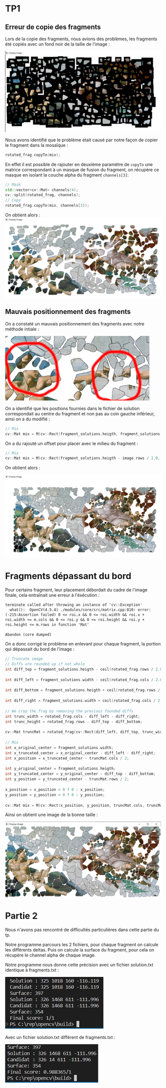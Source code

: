 ﻿# TP1

## Erreur de copie des fragments

Lors de la copie des fragments, nous avions des problèmes, les fragments été copiés avec un fond noir de la taille de l'image :

![](img/copy_error.jpg)

Nous avons identifié que le problème était causé par notre façon de copier le fragment dans la mosaïque :

```c++
rotated_frag.copyTo(mix);
```

En effet il est possible de rajouter en deuxième paramètre de `copyTo` une matrice correspondant à un masque de fusion du fragment, on récupère ce masque en isolant la couche alpha du fragment `channels[3]`:

```c++
// Mask
std::vector<cv::Mat> channels(4);
cv::split(rotated_frag, channels);
// Copy
rotated_frag.copyTo(mix, channels[3]);
```

On obtient alors :
![](img/misplacement.jpg)

## Mauvais positionnement des fragments

On a constaté un mauvais positionnement des fragments avec notre méthode intiale :

![](img/misplacement_detail.jpg)

On a identifié que les positions fournies dans le fichier de solution correspondait au centre du fragment et non pas au coin gauche inférieur, ainsi on a du modifié :

```c++
// Mix
cv::Mat mix = M(cv::Rect(fragment_solutions.heigth, fragment_solutions.width, rotated_frag.cols, rotated_frag.rows));
```

On a du rajouté un offset pour placer avec le milieu du fragment :

```c++
// Mix
cv::Mat mix = M(cv::Rect(fragment_solutions.heigth - image.rows / 2.0, fragment_solutions.width - image.cols / 2.0, rotated_frag.cols, rotated_frag.rows));
```

On obtient alors :

![](img/good_placement.jpg)

# Fragments dépassant du bord

Pour certains fragment, leur placement débordait du cadre de l'image finale, cela entraînait une erreur à l'éxécution :

```shell
terminate called after throwing an instance of 'cv::Exception'
  what():  OpenCV(4.5.4) ./modules/core/src/matrix.cpp:810: error: (-215:Assertion failed) 0 <= roi.x && 0 <= roi.width && roi.x + roi.width <= m.cols && 0 <= roi.y && 0 <= roi.height && roi.y + roi.height <= m.rows in function 'Mat'

Abandon (core dumped)

```

On a donc corrigé le problème en enlevant pour chaque fragment, la portion qui dépassait du bord de l'image :

```c++
// Truncate image
// Diffs are rounded up if not whole
int diff_top = fragment_solutions.heigth - ceil(rotated_frag.rows / 2.0) < 0 ? -1 * (fragment_solutions.heigth - ceil(rotated_frag.rows / 2.0)) : 0;

int diff_left = fragment_solutions.width - ceil(rotated_frag.cols / 2.0) < 0 ? -1 * (fragment_solutions.width - ceil(rotated_frag.cols / 2.0)) : 0;

int diff_bottom = fragment_solutions.heigth + ceil(rotated_frag.rows / 2.0) - canvas_height > 0 ? fragment_solutions.heigth + ceil(rotated_frag.rows / 2.0) - canvas_height : 0;

int diff_right = fragment_solutions.width + ceil(rotated_frag.cols / 2.0) - canvas_width > 0 ? fragment_solutions.width + ceil(rotated_frag.cols / 2.0) - canvas_width : 0;

// We crop the frag by removing the previous founded diffs
int trunc_width = rotated_frag.cols - diff_left - diff_right;
int trunc_height = rotated_frag.rows - diff_top - diff_bottom;

cv::Mat truncMat = rotated_frag(cv::Rect(diff_left, diff_top, trunc_width, trunc_height));

// Mix
int x_original_center = fragment_solutions.width;
int x_truncated_center = x_original_center - diff_left - diff_right;
int x_position = x_truncated_center - truncMat.cols / 2;

int y_original_center = fragment_solutions.heigth;
int y_truncated_center = y_original_center - diff_top - diff_bottom;
int y_position = y_truncated_center - truncMat.rows / 2;

x_position = x_position < 0 ? 0 : x_position;
y_position = y_position < 0 ? 0 : y_position;

cv::Mat mix = M(cv::Rect(x_position, y_position, truncMat.cols, truncMat.rows));
```

Ainsi on obtient une image de la bonne taille :

![](img/good_image.jpg)

# Partie 2

Nous n'avons pas rencontré de difficultés particulières dans cette partie du tp.

Notre programme parcours les 2 fichiers, pour chaque fragment on calcule les différents deltas. Puis on calcule la surface du fragment, pour cela on récupère le channel alpha de chaque image.

Notre programme nous donne cette précision avec un fichier solution.txt identique à fragments.txt :

![](img/priority.jpg)

Avec un fichier solution.txt différent de fragments.txt :

![](img/diff_priority.jpg)
